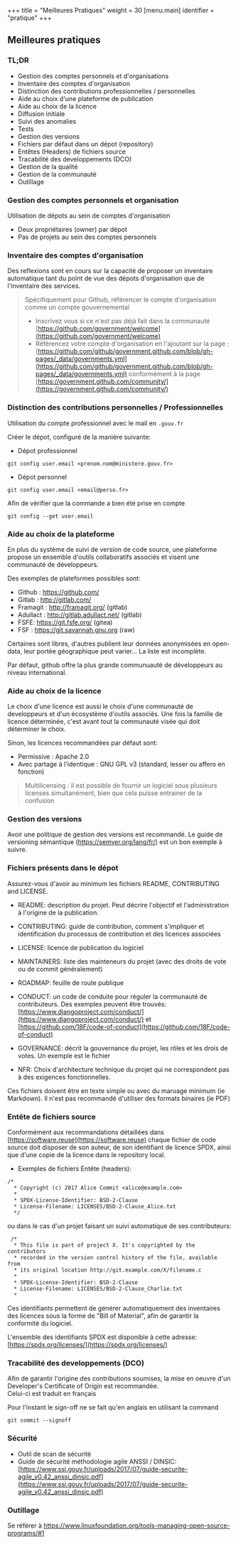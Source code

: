 +++
title = "Meilleures Pratiques"
weight = 30 
[menu.main]
  identifier = "pratique"
+++

## Meilleures pratiques

### TL;DR

* Gestion des comptes personnels et d'organisations
* Inventaire des comptes d'organisation
* Distinction des contributions professionnelles / personnelles
* Aide au choix d'une plateforme de publication
* Aide au choix de la licence
* Diffusion initiale
* Suivi des anomalies
* Tests
* Gestion des versions
* Fichiers par défaut dans un dépot (repository)
* Entêtes (Headers) de fichiers source
* Tracabilité des developpements (DCO)
* Gestion de la qualité
* Gestion de la communauté
* Outillage

### Gestion des comptes personnels et organisation

Utilisation de dépots au sein de comptes d'organisation
 
 * Deux propriétaires (owner) par dépot
 * Pas de projets au sein des comptes personnels

### Inventaire des comptes d'organisation

Des reflexions sont en cours sur la capacité de proposer un inventaire automatique tant du point de vue des dépots
d'organisation que de l'inventaire des services.

 > Spécifiquement pour Github, référencer le compte d'organisation comme un compte gouvernemental
 >  * Inscrivez vous si ce n'est pas déjà fait dans la communauté [https://github.com/government/welcome](https://github.com/government/welcome)
 >  * Référencez votre compte d'organisation en l'ajoutant sur la page : [https://github.com/github/government.github.com/blob/gh-pages/_data/governments.yml](https://github.com/github/government.github.com/blob/gh-pages/_data/governments.yml) conformément à la page [https://government.github.com/community/](https://government.github.com/community/)

### Distinction des contributions personnelles / Professionnelles

Utilisation du compte professionnel avec le mail en ```.gouv.fr```

Créer le dépot, configuré de la manière suivante:

* Dépot professionnel

`git config user.email <prenom.nom@ministere.gouv.fr>`

* Dépot personnel

`git config user.email <email@perso.fr>`

Afin de vérifier que la commande a bien été prise en compte

`git config --get user.email`

### Aide au choix de la plateforme 

En plus du système de suivi de version de code source, une plateforme propose un ensemble d'outils collaboratifs associés et visent une communauté de développeurs.

Des exemples de plateformes possibles sont:
 * Github : https://github.com/
 * Gitlab : http://gitlab.com/
 * Framagit : http://framagit.org/ (gitlab)
 * Adullact : http://gitlab.adullact.net/ (gitlab)
 * FSFE: https://git.fsfe.org/ (gitea)
 * FSF : https://git.savannah.gnu.org (raw)

Certaines sont libres, d'autres publient leur données anonymisées en open-data, leur portée géographique peut varier... La liste est incomplète.

Par défaut, github offre la plus grande communuauté de développeurs au niveau international.

### Aide au choix de la licence

Le choix d'une licence est aussi le choix d'une communauté de developpeurs et d'un écosystème d'outils associés. Une fois la famille de licence déterminée, c'est avant tout la communauté visée qui doit déterminer le choix.

Sinon, les licences recommandées par défaut sont:
  * Permissive : Apache 2.0
  * Avec partage à l'identique : GNU GPL v3 (standard, lesser ou affero en fonction)

 > Multilicensing : il est possible de fournir un logiciel sous plusieurs licenses simultanément, bien que cela puisse entrainer de la confusion

### Gestion des versions

Avoir une politique de gestion des versions est recommandé. Le guide de versioning sémantique (https://semver.org/lang/fr/) est un bon exemple à suivre.

### Fichiers présents dans le dépot

Assurez-vous d'avoir au minimum les fichiers README, CONTRIBUTING and LICENSE.

* README: description du projet. Peut décrire l'objectif et l'administration à l'origine de la publication.

* CONTRIBUTING: guide de contribution, comment s'impliquer et identification du processus de contribution et des licences associées

* LICENSE: licence de publication du logiciel

* MAINTAINERS: liste des mainteneurs du projet (avec des droits de vote ou de commit généralement)

* ROADMAP: feuille de route publique

* CONDUCT: un code de conduite pour réguler la communauté de contributeurs. Des exemples peuvent être trouvés:  [https://www.djangoproject.com/conduct/](https://www.djangoproject.com/conduct/) et [https://github.com/18F/code-of-conduct](https://github.com/18F/code-of-conduct)

* GOVERNANCE: décrit la gouvernance du projet, les rôles et les drois de votes. Un exemple est le fichier 

* NFR: Choix d'architecture technique du projet qui ne correspondent pas à des exigences fonctionnelles.

Ces fichiers doivent être en texte simple ou avec du maruage minimum (ie Markdown). Il n'est pas recommandé d'utiliser des formats binaires (ie PDF)

### Entête de fichiers source

Conformément aux recommandations détaillées dans [https://software.reuse](https://software.reuse) chaque fichier de code source
doit disposer de son auteur, de son identifiant de licence SPDX, ainsi que d'une copie de la licence dans le repository local.
  *  Exemples de fichiers Entête  (headers):

```
/*
  * Copyright (c) 2017 Alice Commit <alice@example.com>
  * 
  * SPDX-License-Identifier: BSD-2-Clause
  * License-Filename: LICENSES/BSD-2-Clause_Alice.txt
  */

```

ou dans le cas d'un projet faisant un suivi automatique de ses contributeurs:

```
 /*
  * This file is part of project X. It's copyrighted by the contributors
  * recorded in the version control history of the file, available from
  * its original location http://git.example.com/X/filename.c
  * 
  * SPDX-License-Identifier: BSD-2-Clause
  * License-Filename: LICENSES/BSD-2-Clause_Charlie.txt
  *
```

Ces identifiants permettent de générer automatiquement des inventaires des licences sous la forme de "Bill of Material", afin de
garantir la conformité du logiciel.

L'ensemble des identifiants SPDX est disponible à cette adresse: [https://spdx.org/licenses/](https://spdx.org/licenses/)

### Tracabilité des developpements (DCO)

Afin de garantir l'origine des contributions soumises, la mise en oeuvre d'un Developer's Certificate of Origin est recommandée.  
Celui-ci est traduit en français

Pour l'instant le sign-off ne se fait qu'en anglais en utilisant la command

`git commit --signoff`

### Sécurité

 * Outil de scan de sécurité
 * Guide de sécurité méthodologie agile ANSSI / DINSIC: [https://www.ssi.gouv.fr/uploads/2017/07/guide-securite-agile_v0.42_anssi_dinsic.pdf](https://www.ssi.gouv.fr/uploads/2017/07/guide-securite-agile_v0.42_anssi_dinsic.pdf)

### Outillage

Se référer à https://www.linuxfoundation.org/tools-managing-open-source-programs/#1 
